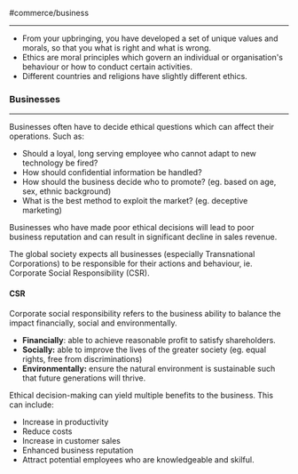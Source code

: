 #commerce/business 

---
- From your upbringing, you have developed a set of unique values and morals, so that you what is right and what is wrong.
- Ethics are moral principles which govern an individual or organisation's behaviour or how to conduct certain activities.
- Different countries and religions have slightly different ethics.


### Businesses
---
Businesses often have to decide ethical questions which can affect their operations. Such as:
- Should a loyal, long serving employee who cannot adapt to new technology be fired?
- How should confidential information be handled?
- How should the business decide who to promote? (eg. based on age, sex, ethnic background)
- What is the best method to exploit the market? (eg. deceptive marketing)

Businesses who have made poor ethical decisions will lead to poor business reputation and can result in significant decline in sales revenue.

The global society expects all businesses (especially Transnational Corporations) to be responsible for their actions and behaviour, ie. Corporate Social Responsibility (CSR).


#### CSR
Corporate social responsibility refers to the business ability to balance the impact financially, social and environmentally.
- **Financially**: able to achieve reasonable profit to satisfy shareholders.
- **Socially:** able to improve the lives of the greater society (eg. equal rights, free from discriminations)
- **Environmentally:** ensure the natural environment is sustainable such that future generations will thrive.

Ethical decision-making can yield multiple benefits to the business. This can include:
- Increase in productivity
- Reduce costs
- Increase in customer sales
- Enhanced business reputation
- Attract potential employees who are knowledgeable and skilful.
